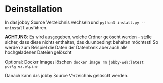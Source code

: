 # Deinstallation

In das jobby Source Verzeichnis wechseln und `python3 install.py --uninstall` ausführen.

**ACHTUNG**: Es wird ausgegeben, welche Ordner gelöscht werden - stelle sicher, dass diese nichts enthalten, das du
unbedingt behalten möchtest! So werden zum Beispiel die Daten der Datenbank aber auch alle hochgeladenen Dateien
gelöscht.

Optional: Docker Images löschen: `docker image rm jobby-web:latest postgres:alpine`

Danach kann das jobby Source Verzeichnis gelöscht werden.